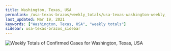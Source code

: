 ```yaml
---
title: Washington, Texas, USA
permalink: /usa-texas-brazos/weekly_totals/usa-texas-washington-weekly_totals.html
last_updated: Mar 19, 2021
keywords: ["Washington, Texas, USA", "weekly totals"]
sidebar: usa-texas-brazos_sidebar
---
```


![Weekly Totals of Confirmed Cases for Washington, Texas, USA](/covid_tracker/images/graphs/usa-texas-washington-weekly_totals_graph.png)
